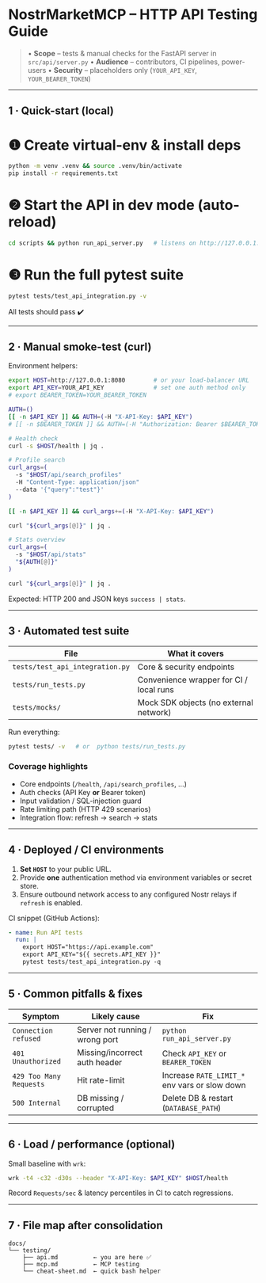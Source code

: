 # NostrMarketMCP – HTTP API Testing Guide

> • **Scope** – tests & manual checks for the FastAPI server in `src/api/server.py`
> • **Audience** – contributors, CI pipelines, power-users
> • **Security** – placeholders only (`YOUR_API_KEY`, `YOUR_BEARER_TOKEN`)

---

## 1 · Quick-start (local)
# ❶ Create virtual-env & install deps
```bash
python -m venv .venv && source .venv/bin/activate
pip install -r requirements.txt
```

# ❷ Start the API in dev mode (auto-reload)
```bash
cd scripts && python run_api_server.py   # listens on http://127.0.0.1:8080
```

# ❸ Run the full pytest suite
```bash
pytest tests/test_api_integration.py -v
```

All tests should pass ✔️

---

## 2 · Manual smoke-test (curl)

Environment helpers:
```bash
export HOST=http://127.0.0.1:8080        # or your load-balancer URL
export API_KEY=YOUR_API_KEY              # set one auth method only
# export BEARER_TOKEN=YOUR_BEARER_TOKEN

AUTH=()
[[ -n $API_KEY ]] && AUTH=(-H "X-API-Key: $API_KEY")
# [[ -n $BEARER_TOKEN ]] && AUTH=(-H "Authorization: Bearer $BEARER_TOKEN")
```

```bash
# Health check
curl -s $HOST/health | jq .

# Profile search
curl_args=(
  -s "$HOST/api/search_profiles"
  -H "Content-Type: application/json"
  --data '{"query":"test"}'
)

[[ -n $API_KEY ]] && curl_args+=(-H "X-API-Key: $API_KEY")

curl "${curl_args[@]}" | jq .

# Stats overview
curl_args=(
  -s "$HOST/api/stats"
  "${AUTH[@]}"
)

curl "${curl_args[@]}" | jq .
```
Expected: HTTP 200 and JSON keys `success | stats`.

---

## 3 · Automated test suite

| File | What it covers |
|------|----------------|
| `tests/test_api_integration.py` | Core & security endpoints |
| `tests/run_tests.py` | Convenience wrapper for CI / local runs |
| `tests/mocks/` | Mock SDK objects (no external network) |

Run everything:
```bash
pytest tests/ -v   # or  python tests/run_tests.py
```

### Coverage highlights
- Core endpoints (`/health`, `/api/search_profiles`, …)
- Auth checks (API Key **or** Bearer token)
- Input validation / SQL-injection guard
- Rate limiting path (HTTP 429 scenarios)
- Integration flow: refresh → search → stats

---

## 4 · Deployed / CI environments

1. **Set `HOST`** to your public URL.
2. Provide **one** authentication method via environment variables or secret store.
3. Ensure outbound network access to any configured Nostr relays if `refresh` is enabled.

CI snippet (GitHub Actions):
```yaml
- name: Run API tests
  run: |
    export HOST="https://api.example.com"
    export API_KEY="${{ secrets.API_KEY }}"
    pytest tests/test_api_integration.py -q
```

---

## 5 · Common pitfalls & fixes
| Symptom | Likely cause | Fix |
|---------|--------------|-----|
| `Connection refused` | Server not running / wrong port | `python run_api_server.py` |
| `401 Unauthorized`   | Missing/incorrect auth header  | Check `API_KEY` or `BEARER_TOKEN` |
| `429 Too Many Requests` | Hit rate-limit | Increase `RATE_LIMIT_*` env vars or slow down |
| `500 Internal` | DB missing / corrupted | Delete DB & restart (`DATABASE_PATH`) |

---

## 6 · Load / performance (optional)
Small baseline with `wrk`:
```bash
wrk -t4 -c32 -d30s --header "X-API-Key: $API_KEY" $HOST/health
```
Record `Requests/sec` & latency percentiles in CI to catch regressions.

---

## 7 · File map after consolidation
```
docs/
└── testing/
    ├── api.md          ← you are here ✅
    ├── mcp.md          ← MCP testing 
    └── cheat-sheet.md  ← quick bash helper
```